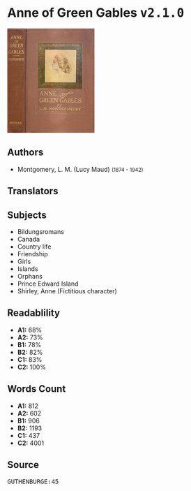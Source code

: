 # Anne of Green Gables <kbd>v2.1.0</kbd>

![](./cover.medium.jpg "")

## Authors


 - Montgomery, L. M. (Lucy Maud) <small>(1874 - 1942)</small>

## Translators



## Subjects


 - Bildungsromans
 - Canada
 - Country life
 - Friendship
 - Girls
 - Islands
 - Orphans
 - Prince Edward Island
 - Shirley, Anne (Fictitious character)

## Readablility


 - **A1:** 68%
 - **A2:** 73%
 - **B1:** 78%
 - **B2:** 82%
 - **C1:** 83%
 - **C2:** 100%

## Words Count


 - **A1:** 812
 - **A2:** 602
 - **B1:** 906
 - **B2:** 1193
 - **C1:** 437
 - **C2:** 4001

## Source


<kbd>GUTHENBURGE:45</kbd>
